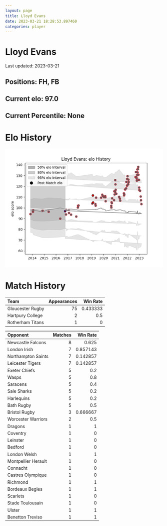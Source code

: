 ```yaml
---  
layout: page  
title: Lloyd Evans  
date: 2023-03-21 18:28:53.897460  
categories: player  
---
```

# Lloyd Evans


Last updated: 2023-03-21
## Positions: FH, FB

## Current elo: 97.0

## Current Percentile: None

# Elo History


![elo history](history_LloydEvans.png)
# Match History


| Team             |   Appearances |   Win Rate |
|:-----------------|--------------:|-----------:|
| Gloucester Rugby |            75 |   0.433333 |
| Hartpury College |             2 |   0.5      |
| Rotherham Titans |             1 |   0        |

| Opponent            |   Matches |   Win Rate |
|:--------------------|----------:|-----------:|
| Newcastle Falcons   |         8 |   0.625    |
| London Irish        |         7 |   0.857143 |
| Northampton Saints  |         7 |   0.142857 |
| Leicester Tigers    |         7 |   0.142857 |
| Exeter Chiefs       |         5 |   0.2      |
| Wasps               |         5 |   0.8      |
| Saracens            |         5 |   0.4      |
| Sale Sharks         |         5 |   0.2      |
| Harlequins          |         5 |   0.2      |
| Bath Rugby          |         5 |   0.5      |
| Bristol Rugby       |         3 |   0.666667 |
| Worcester Warriors  |         2 |   0.5      |
| Dragons             |         1 |   1        |
| Coventry            |         1 |   0        |
| Leinster            |         1 |   0        |
| Bedford             |         1 |   0        |
| London Welsh        |         1 |   1        |
| Montpellier Herault |         1 |   0        |
| Connacht            |         1 |   0        |
| Castres Olympique   |         1 |   0        |
| Richmond            |         1 |   1        |
| Bordeaux Begles     |         1 |   1        |
| Scarlets            |         1 |   0        |
| Stade Toulousain    |         1 |   0        |
| Ulster              |         1 |   1        |
| Benetton Treviso    |         1 |   1        |